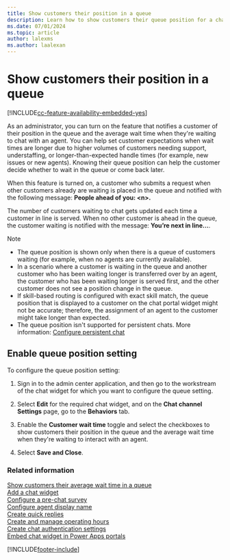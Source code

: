 ```yaml
---
title: Show customers their position in a queue
description: Learn how to show customers their queue position for a chat widget.
ms.date: 07/01/2024
ms.topic: article
author: lalexms
ms.author: laalexan
---
```


# Show customers their position in a queue

[!INCLUDE[cc-feature-availability-embedded-yes](../../includes/cc-feature-availability-embedded-yes.md)]

As an administrator, you can turn on the feature that notifies a customer of their position in the queue and the average wait time when they're waiting to chat with an agent. You can help set customer expectations when wait times are longer due to higher volumes of customers needing support, understaffing, or longer-than-expected handle times (for example, new issues or new agents). Knowing their queue position can help the customer decide whether to wait in the queue or come back later.

When this feature is turned on, a customer who submits a request when other customers already are waiting is placed in the queue and notified with the following message: **People ahead of you: \<n\>.** 

The number of customers waiting to chat gets updated each time a customer in line is served. When no other customer is ahead in the queue, the customer waiting is notified with the message: **You’re next in line…**.

> [!NOTE]
>  - The queue position is shown only when there is a queue of customers waiting (for example, when no agents are currently available).
> - In a scenario where a customer is waiting in the queue and another customer who has been waiting longer is transferred over by an agent, the customer who has been waiting longer is served first, and the other customer does not see a position change in the queue. 
> - If skill-based routing is configured with exact skill match, the queue position that is displayed to a customer on the chat portal widget might not be accurate; therefore, the assignment of an agent to the customer might take longer than expected.
> - The queue position isn't supported for persistent chats. More information: [Configure persistent chat](persistent-chat.md)

## Enable queue position setting

To configure the queue position setting:

1. Sign in to the admin center application, and then go to the workstream of the chat widget for which you want to configure the queue setting.

1. Select **Edit** for the required chat widget, and on the **Chat channel Settings** page, go to the **Behaviors** tab.

1. Enable the **Customer wait time** toggle and select the checkboxes to show customers their position in the queue and the average wait time when they're waiting to interact with an agent.

1. Select **Save and Close**.


### Related information

[Show customers their average wait time in a queue](average-wait-time.md) <br>
[Add a chat widget](add-chat-widget.md) <br>
[Configure a pre-chat survey](configure-pre-chat-survey.md) <br>
[Configure agent display name](agent-display-name.md)<br>
[Create quick replies](create-quick-replies.md) <br>
[Create and manage operating hours](create-operating-hours.md) <br>
[Create chat authentication settings](create-chat-auth-settings.md) <br>
[Embed chat widget in Power Apps portals](embed-chat-widget-portal.md)


[!INCLUDE[footer-include](../../includes/footer-banner.md)]
